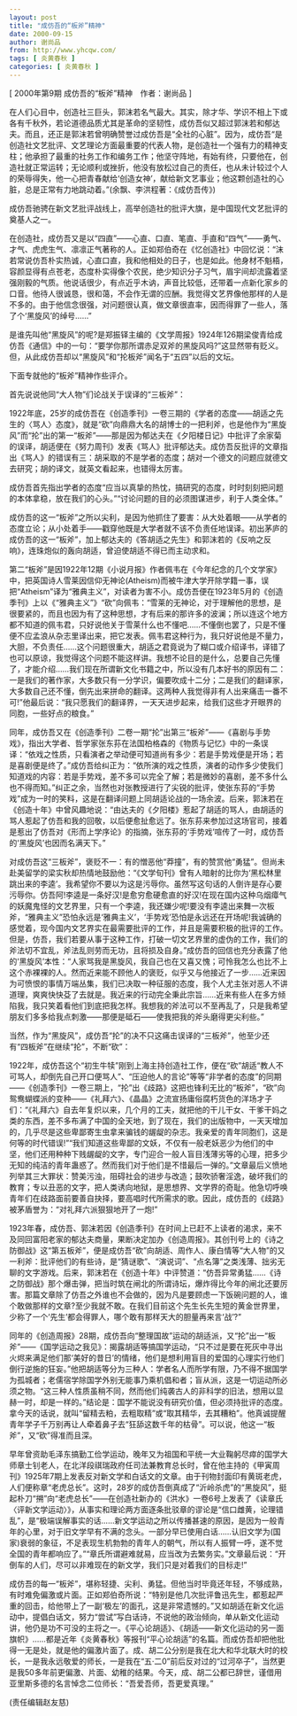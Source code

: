 ```yaml
---
layout: post
title: "成仿吾的“板斧”精神"
date: 2000-09-15
author: 谢尚品
from: http://www.yhcqw.com/
tags: [ 炎黄春秋 ]
categories: [ 炎黄春秋 ]
---
```



[ 2000年第9期 成仿吾的“板斧”精神　作者：谢尚品 ]


在人们心目中，创造社三巨头，郭沫若名气最大。其实，除才华、学识不相上下或各有千秋外，若论道德品质尤其是革命的坚韧性，成仿吾似又超过郭沫若和郁达夫。而且，还正是郭沫若曾明确赞誉过成仿吾是“全社的心脏”。因为，成仿吾“是创造社文艺批评、文艺理论方面最重要的代表人物，是创造社一个强有力的精神支柱；他承担了最重的社务工作和编务工作；他坚守阵地，有始有终，只要他在，创造社就正常运转；无论顺利或挫折，他没有放松过自己的责任，也从未计较过个人的荣辱得失，他一心把青春献给‘创造女神’，献给新文艺事业；他这颗创造社的心脏，总是正常有力地跳动着。”(余飘、李洪程著：《成仿吾传》)

成仿吾驰骋在新文艺批评战线上，高举创造社的批评大旗，是中国现代文艺批评的奠基人之一。


在创造社，成仿吾又是以“四直”——心直、口直、笔直、手直和“四气”——勇气、才气、虎虎生气、凛凛正气著称的人。正如郑伯奇在《忆创造社》中回忆说：“沫若常说仿吾朴实热诚，心直口直，我和他相处的日子，也是如此。他身材不魁梧，容颜显得有点苍老，态度朴实得像个农民，绝少知识分子习气，眉宇间却流露着坚强刚毅的气质。他说话很少，有点近乎木讷，声音比较低，还带着一点新化家乡的口音。他待人很诚恳，很和蔼，不会作无谓的应酬。我觉得文艺界像他那样的人是不多的。由于他信念很强，对问题很认真，做文章很直率，因而得罪了一些人，落了个‘黑旋风’的绰号……”


是谁先叫他“黑旋风”的呢?是郑振铎主编的《文学周报》1924年126期梁俊青给成仿吾《通信》中的一句：“要学你那所谓赤足双斧的黑旋风吗?”这显然带有贬义。但，从此成仿吾却以“黑旋风”和“抡板斧”闻名于“五四”以后的文坛。

下面专就他的“板斧”精神作些评介。

首先说说他同“大人物”们论战关于误译的“三板斧”：


1922年底，25岁的成仿吾在《创造季刊》一卷三期的《学者的态度——胡适之先生的〈骂人〉态度》，就是“砍”向鼎鼎大名的胡博士的一把利斧，也是他作为“黑旋风”而“抡”出的第一“板斧”——那是因为郁达夫在《夕阳楼日记》中批评了余家菊的误译，胡适便在《努力周刊》发表《骂人》批评郁达夫。成仿吾反批评的文章指出《骂人》的错误有三：胡采取的不是学者的态度；胡对一个德文的问题应就德文去研究；胡的译文，就英文看起来，也错得太厉害。

成仿吾首先指出学者的态度“应当以真挚的热忱，搞研究的态度，时时刻刻把问题的本体拿稳，放在我们的心头。”“讨论问题的目的必须图谋进步，利于人类全体。”


成仿吾的这一“板斧”之所以尖利，是因为他抓住了要害：从大处着眼——从学者的态度立论；从小处着手——戳穿他既是大学者就不该不负责任地误译。初出茅庐的成仿吾的这一“板斧”，加上郁达夫的《答胡适之先生》和郭沫若的《反响之反响》，连珠炮似的轰向胡适，曾迫使胡适不得已而主动求和。


第二“板斧”是因1922年12期《小说月报》作者佩韦在《今年纪念的几个文学家》中，把英国诗人雪莱因信仰无神论(Atheism)而被牛津大学开除学籍一事，误把“Atheism”译为“雅典主义”，对读者为害不小。成仿吾便在1923年5月的《创造季刊》上以《“雅典主义”》“砍”向佩韦：“雪莱的无神论，对于理解他的思想，是很要紧的，而且也因为有了这种思想，才有后来的那许多的波澜；所以连这个地方都不知道的佩韦君，只好说他关于雪莱什么也不懂吧……不懂倒也罢了，只是不懂便不应孟浪从杂志里译出来，把它发表。佩韦君这种行为，我只好说他是不量力，大胆，不负责任……这个问题很重大，胡适之君竟说为了糊口或介绍译书，译错了也可以原谅，我觉得这个问题不能这样讲。我想不论目的是什么，总要自己先懂了，才能介绍……我们现在所谓新文化书籍之中，所以没有几本好书的原因有二：一是我们的著作家，大多数只有一分学识，偏要吹成十二分；二是我们的翻译家，大多数自己还不懂，倒先出来拼命的翻译。这两种人我觉得非有人出来痛击一番不可!”他最后说：“我只愿我们的翻译界，一天天进步起来，给我们这些才开眼界的同胞，一些好点的粮食。”


同年，成仿吾又在《创造季刊》二卷一期“抡”出第三“板斧”——《喜剧与手势戏》，指出大学者、哲学家张东荪在法国柏格森的《物质与记忆》中的一条误译：“依戏之性质，只看演者之举动便可知道尚有多少：若是手势戏便是开场；若是喜剧便是终了。”成仿吾给纠正为：“依所演的戏之性质，演者的动作多少使我们知道戏的内容：若是手势戏，差不多可以完全了解；若是微妙的喜剧，差不多什么也不得而知。”纠正之余，当然也对张教授进行了尖锐的批评，使张东荪的“手势戏”成为一时的笑料，这是在翻译问题上同胡适论战的一场余波。后来，郭沫若在《创造十年》中曾风趣地说：“由达夫的《夕阳楼》惹起了胡适的骂人，由胡适的骂人惹起了仿吾和我的回敬，以后便愈扯愈远了。张东荪来参加过这场官司，接着是惹出了仿吾对《形而上学序论》的指摘，张东荪的‘手势戏’喧传了一时，成仿吾的‘黑旋风’也因而名满天下。”


对成仿吾这“三板斧”，褒贬不一：有的憎恶他“莽撞”，有的赞赏他“勇猛”。但尚未赴美留学的梁实秋却热情地鼓励他：“《文学旬刊》曾有人暗射的比你为‘黑松林里跳出来的李逵’。我希望你不要以为这是污辱你。虽然写这句话的人倒许是存心要污辱你。仿吾阿!李逵是一条好汉!是愈穷愈硬愈直的好汉!在现在国内这种乌烟瘴气的妖魔鬼怪的文艺界里，只有一个李逵，我还嫌少呢!要没有李逵出来舞一次板斧，“雅典主义”恐怕永远是‘雅典主义’，‘手势戏’恐怕是永远还在开场呢!我诚确的感觉着，现今国内文艺界实在最需要批评的工作，并且是需要积极的批评的工作。但是，仿吾，我们若要从事于这种工作，打破一切文艺界里的虚伪的工作，我们的斧法切不宜乱，斧法乱则劳而无功，且将损及自身。”成仿吾的回信也充分表露了他的‘黑旋风’本性：“人家骂我是黑旋风，我自己也在又喜又愧；可怜我怎么也比不上这个赤裸裸的人。然而近来能不顾他人的褒贬，似乎又与他接近了一步……近来因为可愤恨的事情万端丛集，我们已决取一种征服的态度，我个人尤主张对恶人不讲道理，爽爽快快芟了去就是。我近来的行动完全秉此宗旨……近来有些人在多方倾陷我，我只笑着看他们到底把我怎样。我想我的斧法可以不至再乱了，只是我希望朋友们多多给我点刺激——那便是砥石——使我把我的斧头磨得更尖利些。”

当然，作为“黑旋风”，成仿吾“抡”的决不只这痛击误译的“三板斧”，他至少还有“四板斧”在继续“抡”，不断“砍”：


1922年，成仿吾这个“初生牛犊”刚到上海主持创造社工作，便在“砍”胡适“教人不可骂人，却倒先自己开口便骂人”、“压迫他人的言论”等等“非学者的态度”的同期——《创造季刊》一卷三期上，“抡”出《歧路》这把也锋利无比的“板斧”，“砍”向鸳鸯蝴蝶派的变种——《礼拜六》、《晶晶》之流宣扬庸俗腐朽货色的洋场才子们：“《礼拜六》自去年复炽以来，几个月的工夫，就把他的干儿干女、干爹干妈之类的东西，差不多布满了中国的全天地，到了现在，我们的出版物中，一天天增加的，几乎尽是这些卑鄙寄生虫拿来骗钱的龌龊的杂志。我亲爱的青年同胞们，这是何等的时代错误!”“我们知道这些卑鄙的文妖，不仅有一般老妖恶少为他们的中坚，他们还用种种下贱龌龊的文字，专门迎合一般人盲目浅薄劣等的心理，把多少无知的纯洁的青年蛊惑了。然而我们对于他们是不惜最后一弹的。”文章最后义愤地列举其三大罪状：赞美污浊，阻碍社会的进步与改造；鼓吹骄奢淫逸，破坏我们的教育；专以丑恶的文字，把人类诱向地狱，是思想界、文学界的奇耻。他急切呼唤青年们在歧路面前要善自抉择，要高唱时代所需求的歌。因此，成仿吾的《歧路》被茅盾誉为：“对礼拜六派狠狠地开了一炮!”


1923年春，成仿吾、郭沫若因《创造季刊》在时间上已赶不上读者的渴求，来不及同回富阳老家的郁达夫商量，果断决定加办《创造周报》。其创刊号上的《诗之防御战》这“第五板斧”，便是成仿吾“砍”向胡适、周作人、康白情等“大人物”的又一利斧：批评他们的有些诗，是“猜谜歌”、“演说词”、“点名簿”之类浅薄、拙劣无聊的文字游戏。后来，郭沫若在《创造十年》中评赞道：“仿吾异常勇猛……《诗之防御战》那个爆击弹，把当时筑在闸北的所谓诗坛，爆炸得比今年的闸北还要厉害。那篇文章除了仿吾之外谁也不会做的，因为凡是要顾虑一下饭碗问题的人，谁个敢做那样的文章?至少我就不敢。在我们目前这个先生长先生短的黄金世界里，少称了一个‘先生’都会得罪人，哪个敢有那样天大的胆量再来言‘战’?”


同年的《创造周报》28期，成仿吾向“整理国故”运动的胡适派，又“抡”出一“板斧”——《国学运动之我见》：揭露胡适等搞国学运动，“只不过是要在死灰中寻出火烬来满足他们那‘美好的昔日’的情绪，他们是想利用盲目的爱国的心理实行他们倒行逆施的狂妄。”他把胡适等分为三种人：学者名人而所学有限，乃不得不据国学为孤城者；老儒宿学除国学外别无能事乃乘机倡和者；盲从派，这是一切运动所必须之物。“这三种人性质虽稍不同，然而他们纯袭古人的非科学的旧法，想用以显赫一时，却是一样的。”结论是：国学不能说没有研究价值，但必须持批评的态度。拿今天的话说，就叫“留精去粕，去粗取精”或“取其精华，去其糟粕”。他真诚提醒青年学子千万别再让人牵着鼻子去“狂舔这数千年的枯骨”。可以说，他这一“板斧”，又“砍”得准而且深。


早年曾资助毛泽东搞勤工俭学运动，晚年又为祖国和平统一大业鞠躬尽瘁的国学大师章士钊老人，在北洋段祺瑞政府任司法兼教育总长时，曾在他主持的《甲寅周刊》1925年7期上发表反对新文学和白话文的文章。由于刊物封面印有黄斑老虎，人们便称章“老虎总长”。这时，28岁的成仿吾倒真成了“沂岭杀虎”的“黑旋风”，挺起朴刀“搠”向“老虎总长”——在创造社新办的《洪水》一卷6号上发表了《读章氏〈评新文学运动〉》，从事实和理论两方面逐条批驳章的谬论是“信口雌黄，论理错乱”，是“极端误解事实的话……新文学运动之所以传播甚速的原因，是因为一般青年的心里，对于旧文学早有不满的念头。一部分早已使用白话……认旧文学为(国家)衰弱的象征，不足表现生机勃勃的青年人的朝气，所以有人振臂一呼，遂不觉全国的青年都响应了。”“章氏所谓避难就易，应当改为去繁务实。”文章最后说：“开倒车的人们，尽可以非难现在的新文学，我们只是对着我们的目标走!”


成仿吾的每一“板斧”，堪称轻捷、尖利、勇猛。但他当时毕竟还年轻，不够成熟，有时难免偏激或片面。正如郑伯奇所说：“特别是他几次批评鲁迅先生，都惹起严重的回击，给他带上了一副‘极左’的面孔，这是非常遗憾的。”又如胡适在新文化运动中，提倡白话文，努力“尝试”写白话诗，不说他的政治倾向，单从新文化运动讲，他仍是功不可没的主将之一。《平心论胡适》、《胡适——新文化运动的另一面旗帜》……都是近年《炎黄春秋》等报刊“平心论胡适”的名篇。而成仿吾却把他批得一无是处，就是他的偏激片面了。成、胡二公分别是我在北大和华北联大时的校长，一是我永远敬爱的师长，一是我在“五·二0”前后反对过的“过河卒子”，当然更是我50多年前更偏激、片面、幼稚的结果。今天，成、胡二公都已辞世，谨借用亚里斯多德的名言悼念二位师长：“吾爱吾师，吾更爱真理。”

(责任编辑赵友慈)


